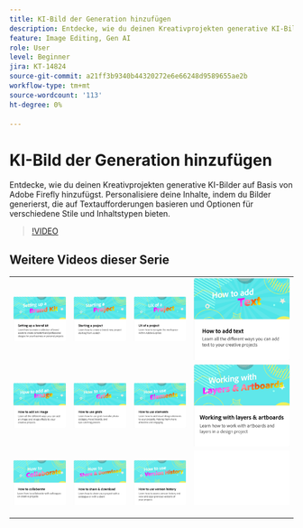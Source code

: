 ```yaml
---
title: KI-Bild der Generation hinzufügen
description: Entdecke, wie du deinen Kreativprojekten generative KI-Bilder auf Adobe Firefly-Basis hinzufügen kannst.
feature: Image Editing, Gen AI
role: User
level: Beginner
jira: KT-14824
source-git-commit: a21ff3b9340b44320272e6e66248d9589655ae2b
workflow-type: tm+mt
source-wordcount: '113'
ht-degree: 0%

---
```


# KI-Bild der Generation hinzufügen

Entdecke, wie du deinen Kreativprojekten generative KI-Bilder auf Basis von Adobe Firefly hinzufügst. Personalisiere deine Inhalte, indem du Bilder generierst, die auf Textaufforderungen basieren und Optionen für verschiedene Stile und Inhaltstypen bieten.

>[!VIDEO](https://video.tv.adobe.com/v/3426933?quality=12&learn=on&hidetitle=true)

## Weitere Videos dieser Serie

<table style="table-layout:fixed">
<tr>
 <td>
      <a href="brand.md">
         <img alt="Branding-Elemente definieren." src="assets/brand.png" />
      </a>
  </td>
   <td>
      <a href="new-project.md">
         <img alt="Starten eines Projekts" src="assets/starting-a-project.png" />
      </a>
  </td>
   <td>
      <a href="workspace.md">
         <img alt="UX eines Projekts" src="assets/workspace.png" />
      </a>
  </td>
  <td>
      <a href="text-effects.md">
         <img alt="Text hinzufügen" src="assets/text-effects.png" />
      </a>
  </td>
</tr>
<tr>
   <td>
      <a href="image-effects.md">
         <img alt="Bild hinzufügen" src="assets/image-effects.png" />
      </a>
  </td>
  <td>
      <a href="grids.md">
         <img alt="Raster verwenden" src="assets/grids.png" />
      </a>
  </td>
   <td>
         <a href="add-design-assets.md">
            <img alt="Verwenden von Elementen" src="assets/design-assets.png" />
         </a>
   </td>
    <td>
         <a href="layers.md">
            <img alt="Arbeiten mit Ebenen und Zeichenflächen" src="assets/layers.png" />
         </a>
   </td>
</tr>
<tr>
   <td>
   <a href="collaborate.md">
      <img alt="Zusammenarbeit" src="assets/collaborate.png" />
   </a>
   </td>
   <td>
   <a href="share.md">
      <img alt="Teilen und herunterladen" src="assets/share.png" />
   </a>
   </td>
   <td>
   <a href="version-history.md">
      <img alt="Versionsverlauf verwenden" src="assets/version-history.png" />
   </a>
   </td>
   <td>
      <img alt="Spacer" src="../assets/Whitespacer.png" />
      <div>
      <br>
   </td>
</tr>
</table>
